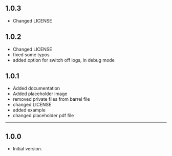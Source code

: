 ## 1.0.3
- Changed LICENSE

## 1.0.2
- Changed LICENSE
- fixed some typos
- added option for switch off logs, in debug mode

## 1.0.1
- Added documentation
- Added placeholder image
- removed private files from barrel file
- changed LICENSE
- added example
- changed placeholder pdf file

---

## 1.0.0
- Initial version.